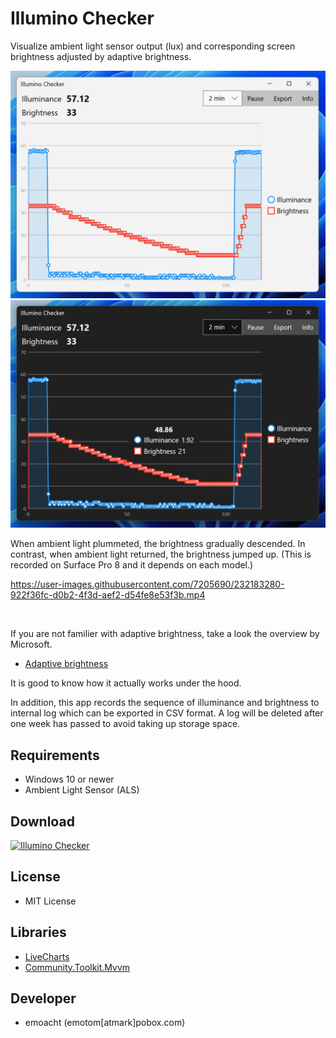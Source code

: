 # Illumino Checker

Visualize ambient light sensor output (lux) and corresponding screen brightness adjusted by adaptive brightness.

<img src="images/illumino-light.png" alt="Screenshot-light" width="540"> <img src="images/illumino-dark.png" alt="Screenshot-dark" width="540">

When ambient light plummeted, the brightness gradually descended. In contrast, when ambient light returned, the brightness jumped up. (This is recorded on Surface Pro 8 and it depends on each model.)

https://user-images.githubusercontent.com/7205690/232183280-922f36fc-d0b2-4f3d-aef2-d54fe8e53f3b.mp4

<br>

If you are not familier with adaptive brightness, take a look the overview by Microsoft.

- [Adaptive brightness](https://learn.microsoft.com/en-us/windows-hardware/design/device-experiences/sensors-adaptive-brightness)

It is good to know how it actually works under the hood.

In addition, this app records the sequence of illuminance and brightness to internal log which can be exported in CSV format. A log will be deleted after one week has passed to avoid taking up storage space.

## Requirements

 * Windows 10 or newer
 * Ambient Light Sensor (ALS)

## Download

<a href='//www.microsoft.com/store/apps/9plrgv8zz4k7?cid=storebadge&ocid=badge'><img src='https://developer.microsoft.com/store/badges/images/English_get-it-from-MS.png' alt='Illumino Checker' width='142px' height='52px'/></a>

## License

 - MIT License

## Libraries

 - [LiveCharts](https://v0.lvcharts.com/)
 - [Community.Toolkit.Mvvm](https://github.com/CommunityToolkit/dotnet)

## Developer

 - emoacht (emotom[atmark]pobox.com)
